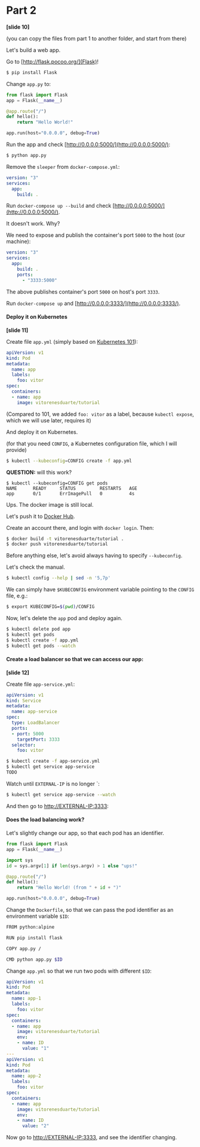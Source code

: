 # Part 2

__[slide 10]__

(you can copy the files from part 1 to another folder, and start from there)

Let's build a web app.

Go to [http://flask.pocoo.org/](Flask)!

```bash
$ pip install Flask
```

Change `app.py` to:
```python
from flask import Flask
app = Flask(__name__)

@app.route("/")
def hello():
    return "Hello World!"

app.run(host="0.0.0.0", debug=True)
```

Run the app and check [http://0.0.0.0:5000/](http://0.0.0.0:5000/):
```bash
$ python app.py
```

Remove the `sleeper` from `docker-compose.yml`:
```yml
version: "3"
services:
  app:
    build: .
```

Run `docker-compose up --build` and check [http://0.0.0.0:5000/](http://0.0.0.0:5000/).

It doesn't work. Why?

We need to expose and publish the container's port `5000` to the host (our machine):

```yml
version: "3"
services:
  app:
    build: .
    ports:
      - "3333:5000"
```

The above publishes container's port `5000` on host's port `3333`.

Run `docker-compose up` and [http://0.0.0.0:3333/](http://0.0.0.0:3333/).


#### Deploy it on Kubernetes

__[slide 11]__

Create file `app.yml` (simply based on [Kubernetes 101](https://kubernetes.io/docs/user-guide/walkthrough/)):
```yml
apiVersion: v1
kind: Pod
metadata:
  name: app
  labels:
    foo: vitor
spec:
  containers:
  - name: app
    image: vitorenesduarte/tutorial
```

(Compared to 101, we added `foo: vitor` as a label,
because `kubectl expose`, which we will use later, requires it)

And deploy it on Kubernetes.

(for that you need `CONFIG`, a Kubernetes configuration file, which I will provide)

```bash
$ kubectl --kubeconfig=CONFIG create -f app.yml
```

__QUESTION:__ will this work?

```
$ kubectl --kubeconfig=CONFIG get pods
NAME      READY     STATUS         RESTARTS   AGE
app       0/1       ErrImagePull   0          4s
```

Ups. The docker image is still local.

Let's push it to [Docker Hub](https://hub.docker.com/).

Create an account there, and login with `docker login`. Then:

```bash
$ docker build -t vitorenesduarte/tutorial .
$ docker push vitorenesduarte/tutorial
```

Before anything else, let's avoid always having to specify `--kubeconfig`.

Let's check the manual.

```bash
$ kubectl config --help | sed -n '5,7p'
```

We can simply have `$KUBECONFIG` environment variable
pointing to the `CONFIG` file, e.g.:
```bash
$ export KUBECONFIG=$(pwd)/CONFIG
```

Now, let's delete the `app` pod and deploy again.

```bash
$ kubectl delete pod app
$ kubectl get pods
$ kubectl create -f app.yml
$ kubectl get pods --watch
```

#### Create a load balancer so that we can access our app:

__[slide 12]__

Create file `app-service.yml`:
```yml
apiVersion: v1
kind: Service
metadata:
  name: app-service
spec:
  type: LoadBalancer
  ports:
  - port: 5000
    targetPort: 3333
  selector:
    foo: vitor
```

```bash
$ kubectl create -f app-service.yml
$ kubectl get service app-service
TODO
```

Watch until `EXTERNAL-IP` is no longer `<pending>:
```bash
$ kubectl get service app-service --watch
```

And then go to [http://EXTERNAL-IP:3333](http://EXTERNAL-IP:3333):

#### Does the load balancing work?

Let's slightly change our app, so that each pod has an identifier.

```python
from flask import Flask
app = Flask(__name__)

import sys
id = sys.argv[1] if len(sys.argv) > 1 else "ups!"

@app.route("/")
def hello():
    return "Hello World! (from " + id + ")"

app.run(host="0.0.0.0", debug=True)
```

Change the `Dockerfile`, so that we can pass the pod identifier
as an environment variable `$ID`:
```bash
FROM python:alpine

RUN pip install flask

COPY app.py /

CMD python app.py $ID
```

Change `app.yml` so that we run two pods with different `$ID`:
```yml
apiVersion: v1
kind: Pod
metadata:
  name: app-1
  labels:
    foo: vitor
spec:
  containers:
  - name: app
    image: vitorenesduarte/tutorial
    env:
    - name: ID
      value: "1"
---
apiVersion: v1
kind: Pod
metadata:
  name: app-2
  labels:
    foo: vitor
spec:
  containers:
  - name: app
    image: vitorenesduarte/tutorial
    env:
    - name: ID
      value: "2"
```

Now go to [http://EXTERNAL-IP:3333](http://EXTERNAL-IP:3333), and see the identifier changing.
